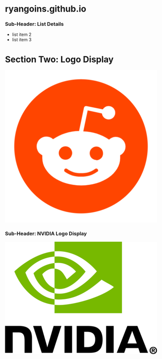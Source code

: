 # ryangoins.github.io


### Sub-Header: List Details 

* list item 2
* list item 3

# Section Two: Logo Display

![free-reddit-logo-icon-2436-thumb.png](https://raw.githubusercontent.com/ryangoins/ryangoins.github.io/main/free-reddit-logo-icon-2436-thumb.png)



### Sub-Header: NVIDIA Logo Display


![Nvidia_logo.svg.png](https://raw.githubusercontent.com/ryangoins/ryangoins.github.io/main/Nvidia_logo.svg.png)